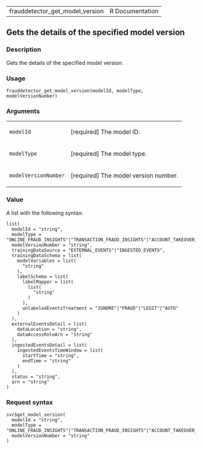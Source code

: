<table style="width: 100%;">
<tbody>
<tr class="odd">
<td>frauddetector_get_model_version</td>
<td style="text-align: right;">R Documentation</td>
</tr>
</tbody>
</table>

## Gets the details of the specified model version

### Description

Gets the details of the specified model version.

### Usage

    frauddetector_get_model_version(modelId, modelType, modelVersionNumber)

### Arguments

<table>
<colgroup>
<col style="width: 35%" />
<col style="width: 65%" />
</colgroup>
<tbody>
<tr class="odd">
<td><code
id="frauddetector_get_model_version_:_modelId">modelId</code></td>
<td><p>[required] The model ID.</p></td>
</tr>
<tr class="even">
<td><code
id="frauddetector_get_model_version_:_modelType">modelType</code></td>
<td><p>[required] The model type.</p></td>
</tr>
<tr class="odd">
<td><code
id="frauddetector_get_model_version_:_modelVersionNumber">modelVersionNumber</code></td>
<td><p>[required] The model version number.</p></td>
</tr>
</tbody>
</table>

### Value

A list with the following syntax:

    list(
      modelId = "string",
      modelType = "ONLINE_FRAUD_INSIGHTS"|"TRANSACTION_FRAUD_INSIGHTS"|"ACCOUNT_TAKEOVER_INSIGHTS",
      modelVersionNumber = "string",
      trainingDataSource = "EXTERNAL_EVENTS"|"INGESTED_EVENTS",
      trainingDataSchema = list(
        modelVariables = list(
          "string"
        ),
        labelSchema = list(
          labelMapper = list(
            list(
              "string"
            )
          ),
          unlabeledEventsTreatment = "IGNORE"|"FRAUD"|"LEGIT"|"AUTO"
        )
      ),
      externalEventsDetail = list(
        dataLocation = "string",
        dataAccessRoleArn = "string"
      ),
      ingestedEventsDetail = list(
        ingestedEventsTimeWindow = list(
          startTime = "string",
          endTime = "string"
        )
      ),
      status = "string",
      arn = "string"
    )

### Request syntax

    svc$get_model_version(
      modelId = "string",
      modelType = "ONLINE_FRAUD_INSIGHTS"|"TRANSACTION_FRAUD_INSIGHTS"|"ACCOUNT_TAKEOVER_INSIGHTS",
      modelVersionNumber = "string"
    )
